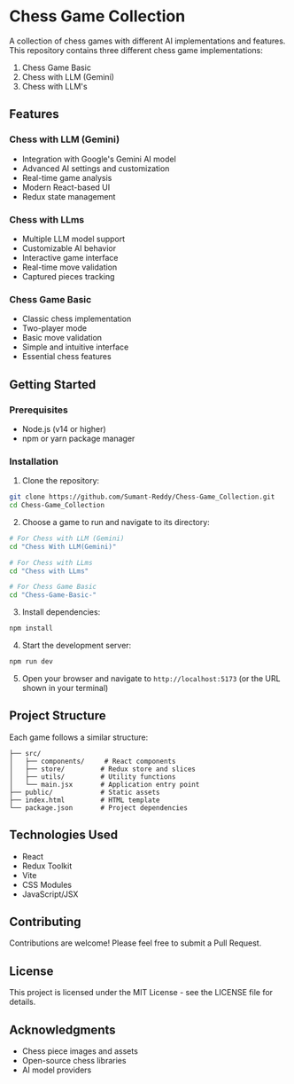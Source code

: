 # Chess Game Collection

A collection of chess games with different AI implementations and features. This repository contains three different chess game implementations:

1. Chess Game Basic
2. Chess with LLM (Gemini)
3. Chess with LLM's

## Features

### Chess with LLM (Gemini)
- Integration with Google's Gemini AI model
- Advanced AI settings and customization
- Real-time game analysis
- Modern React-based UI
- Redux state management

### Chess with LLms
- Multiple LLM model support
- Customizable AI behavior
- Interactive game interface
- Real-time move validation
- Captured pieces tracking

### Chess Game Basic
- Classic chess implementation
- Two-player mode
- Basic move validation
- Simple and intuitive interface
- Essential chess features

## Getting Started

### Prerequisites
- Node.js (v14 or higher)
- npm or yarn package manager

### Installation

1. Clone the repository:
```bash
git clone https://github.com/Sumant-Reddy/Chess-Game_Collection.git
cd Chess-Game_Collection
```

2. Choose a game to run and navigate to its directory:
```bash
# For Chess with LLM (Gemini)
cd "Chess With LLM(Gemini)"

# For Chess with LLms
cd "Chess with LLms"

# For Chess Game Basic
cd "Chess-Game-Basic-"
```

3. Install dependencies:
```bash
npm install
```

4. Start the development server:
```bash
npm run dev
```

5. Open your browser and navigate to `http://localhost:5173` (or the URL shown in your terminal)

## Project Structure

Each game follows a similar structure:
```
├── src/
│   ├── components/     # React components
│   ├── store/         # Redux store and slices
│   ├── utils/         # Utility functions
│   └── main.jsx       # Application entry point
├── public/            # Static assets
├── index.html         # HTML template
└── package.json       # Project dependencies
```

## Technologies Used

- React
- Redux Toolkit
- Vite
- CSS Modules
- JavaScript/JSX

## Contributing

Contributions are welcome! Please feel free to submit a Pull Request.

## License

This project is licensed under the MIT License - see the LICENSE file for details.

## Acknowledgments

- Chess piece images and assets
- Open-source chess libraries
- AI model providers 
